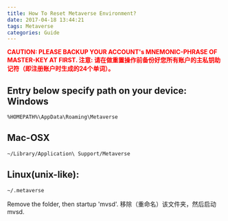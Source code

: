 ```yaml
---
title: How To Reset Metaverse Environment?
date: 2017-04-18 13:44:21
tags: Metaverse
categories: Guide
---
```


<font color="#FF0000"> <b>CAUTION: PLEASE BACKUP YOUR ACCOUNT's MNEMONIC-PHRASE OF MASTER-KEY AT FIRST.
注意: 请在做重置操作前备份好您所有账户的主私钥助记符（即注册账户时生成的24个单词）。
</b></font> 


Entry below specify path on your device:
Windows
-------------
```
%HOMEPATH%\AppData\Roaming\Metaverse
```

Mac-OSX
-------------
```
~/Library/Application\ Support/Metaverse
```

Linux(unix-like):
-------------
```
~/.metaverse
```
Remove the folder, then startup 'mvsd'.
移除（重命名）该文件夹，然后启动mvsd.


